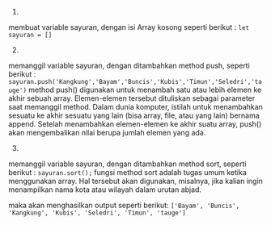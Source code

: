 1.
membuat variable sayuran, dengan isi Array kosong seperti berikut :
`let sayuran = []`

2.
memanggil variable sayuran, dengan ditambahkan method push, seperti berikut :
`sayuran.push('Kangkung','Bayam','Buncis','Kubis','Timun','Seledri','tauge')`
method push() digunakan untuk menambah satu atau lebih elemen ke akhir sebuah array. Elemen-elemen tersebut dituliskan sebagai parameter saat memanggil method. Dalam dunia komputer, istilah untuk menambahkan sesuatu ke akhir sesuatu yang lain (bisa array, file, atau yang lain) bernama append. Setelah menambahkan elemen-elemen ke akhir suatu array, push() akan mengembalikan nilai berupa jumlah elemen yang ada.

3.
memanggil variable sayuran, dengan ditambahkan method sort, seperti berikut :
`sayuran.sort();`
fungsi method sort adalah tugas umum ketika menggunakan array. Hal tersebut akan digunakan, misalnya, jika kalian ingin menampilkan nama kota atau wilayah dalam urutan abjad.

maka akan menghasilkan output seperti berikut:
`['Bayam', 'Buncis', 'Kangkung', 'Kubis', 'Seledri', 'Timun', 'tauge']`